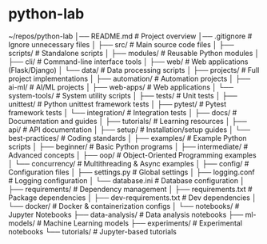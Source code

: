 # python-lab

~/repos/python-lab
│── README.md         # Project overview
│── .gitignore        # Ignore unnecessary files
│
├── src/              # Main source code files
│   ├── scripts/      # Standalone scripts
│   ├── modules/      # Reusable Python modules
│   ├── cli/          # Command-line interface tools
│   ├── web/          # Web applications (Flask/Django)
│   └── data/         # Data processing scripts
│
├── projects/         # Full project implementations
│   ├── automation/   # Automation projects
│   ├── ai-ml/        # AI/ML projects
│   ├── web-apps/     # Web applications
│   └── system-tools/ # System utility scripts
│
├── tests/            # Unit tests
│   ├── unittest/     # Python unittest framework tests
│   ├── pytest/       # Pytest framework tests
│   └── integration/  # Integration tests
│
├── docs/             # Documentation and guides
│   ├── tutorials/    # Learning resources
│   ├── api/          # API documentation
│   ├── setup/        # Installation/setup guides
│   └── best-practices/ # Coding standards
│
├── examples/         # Example Python scripts
│   ├── beginner/     # Basic Python programs
│   ├── intermediate/ # Advanced concepts
│   ├── oop/          # Object-Oriented Programming examples
│   └── concurrency/  # Multithreading & Async examples
│
├── config/           # Configuration files
│   ├── settings.py   # Global settings
│   ├── logging.conf  # Logging configuration
│   └── database.ini  # Database configuration
│
├── requirements/     # Dependency management
│   ├── requirements.txt  # Package dependencies
│   ├── dev-requirements.txt  # Dev dependencies
│   └── docker/       # Docker & containerization configs
│
└── notebooks/        # Jupyter Notebooks
    ├── data-analysis/ # Data analysis notebooks
    ├── ml-models/    # Machine Learning models
    ├── experiments/  # Experimental notebooks
    └── tutorials/    # Jupyter-based tutorials

